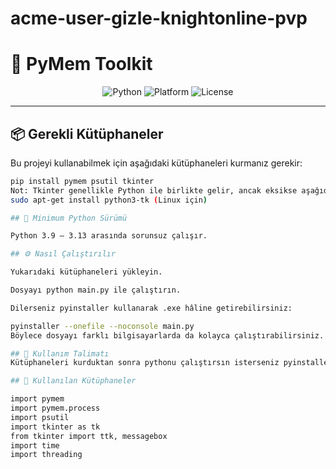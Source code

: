 # acme-user-gizle-knightonline-pvp
# 🚀 PyMem Toolkit

<p align="center">
  <img src="https://img.shields.io/badge/Python-3.9%20--%203.13-blue?logo=python" alt="Python">
  <img src="https://img.shields.io/badge/Platform-Windows-green?logo=windows" alt="Platform">
  <img src="https://img.shields.io/badge/License-MIT-yellow" alt="License">
</p>

---

## 📦 Gerekli Kütüphaneler

Bu projeyi kullanabilmek için aşağıdaki kütüphaneleri kurmanız gerekir:

```bash
pip install pymem psutil tkinter
Not: Tkinter genellikle Python ile birlikte gelir, ancak eksikse aşağıdaki komutu deneyebilirsiniz:
sudo apt-get install python3-tk (Linux için)

## 🐍 Minimum Python Sürümü

Python 3.9 – 3.13 arasında sorunsuz çalışır.

## ⚙️ Nasıl Çalıştırılır

Yukarıdaki kütüphaneleri yükleyin.

Dosyayı python main.py ile çalıştırın.

Dilerseniz pyinstaller kullanarak .exe hâline getirebilirsiniz:

pyinstaller --onefile --noconsole main.py
Böylece dosyayı farklı bilgisayarlarda da kolayca çalıştırabilirsiniz.

## 🧩 Kullanım Talimatı
Kütüphaneleri kurduktan sonra pythonu çalıştırsın isterseniz pyinstaller ile exe yapıp diğer bilgisayarlarınıza atabilirsiniz. Acme serverlarının exelerini seçin user gizleye tıklayın işlem tamam

## 🧠 Kullanılan Kütüphaneler

import pymem
import pymem.process
import psutil
import tkinter as tk
from tkinter import ttk, messagebox
import time
import threading
